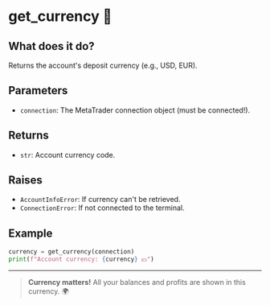 # get_currency 💱

## What does it do?
Returns the account's deposit currency (e.g., USD, EUR).

## Parameters
- `connection`: The MetaTrader connection object (must be connected!).

## Returns
- `str`: Account currency code.

## Raises
- `AccountInfoError`: If currency can't be retrieved.
- `ConnectionError`: If not connected to the terminal.

## Example
```python
currency = get_currency(connection)
print(f"Account currency: {currency} 💵")
```

---

> **Currency matters!** All your balances and profits are shown in this currency. 🌍
